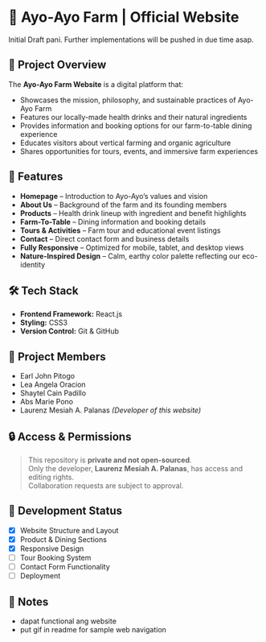 # 🌿 Ayo-Ayo Farm | Official Website

Initial Draft pani. Further implementations will be pushed in due time asap.

## 🧭 Project Overview

The **Ayo-Ayo Farm Website** is a digital platform that:
- Showcases the mission, philosophy, and sustainable practices of Ayo-Ayo Farm
- Features our locally-made health drinks and their natural ingredients
- Provides information and booking options for our farm-to-table dining experience
- Educates visitors about vertical farming and organic agriculture
- Shares opportunities for tours, events, and immersive farm experiences

## 🌱 Features

- **Homepage** – Introduction to Ayo-Ayo’s values and vision
- **About Us** – Background of the farm and its founding members
- **Products** – Health drink lineup with ingredient and benefit highlights
- **Farm-To-Table** – Dining information and booking details
- **Tours & Activities** – Farm tour and educational event listings
- **Contact** – Direct contact form and business details
- **Fully Responsive** – Optimized for mobile, tablet, and desktop views
- **Nature-Inspired Design** – Calm, earthy color palette reflecting our eco-identity

## 🛠️ Tech Stack

- **Frontend Framework:** React.js
- **Styling:** CSS3
- **Version Control:** Git & GitHub

## 👥 Project Members

- Earl John Pitogo  
- Lea Angela Oracion  
- Shaytel Cain Padillo  
- Abs Marie Pono  
- Laurenz Mesiah A. Palanas *(Developer of this website)*

## 🔒 Access & Permissions

> This repository is **private and not open-sourced**.  
> Only the developer, **Laurenz Mesiah A. Palanas**, has access and editing rights.  
> Collaboration requests are subject to approval.

## 🚧 Development Status

- [x] Website Structure and Layout
- [x] Product & Dining Sections
- [x] Responsive Design
- [ ] Tour Booking System
- [ ] Contact Form Functionality
- [ ] Deployment

## 📌 Notes

- dapat functional ang website
- put gif in readme for sample web navigation
